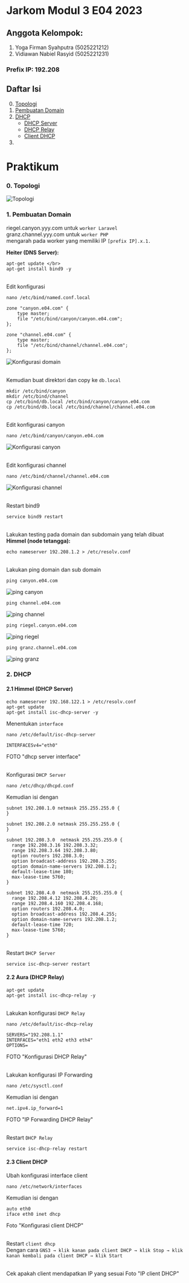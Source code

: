 # Jarkom Modul 3 E04 2023

## Anggota Kelompok:

1. Yoga Firman Syahputra (5025221212)
2. Vidiawan Nabiel Rasyid (5025221231)

### Prefix IP: 192.208

## Daftar Isi

0. [Topologi](#0.-topologi)
1. [Pembuatan Domain](#1.-pembuatan-domain)
2. [DHCP](#2.-dhcp)
   - [DHCP Server](#2.1-himmel-(dhcp-server))
   - [DHCP Relay](#2.2-Aura-(dhcp-relay))
   - [Client DHCP](#2.3-client-dhcp)
3. 

# Praktikum
### 0. Topologi
![Topologi](https://github.com/nabielvna/Computer-Network/blob/main/Practicum/3rd-Module/Asset/Topologi.png?raw=true)

### 1. Pembuatan Domain
riegel.canyon.yyy.com untuk `worker Laravel` </br>
granz.channel.yyy.com untuk `worker PHP` </br>
mengarah pada worker yang memiliki IP `[prefix IP].x.1.` 

<b>Heiter (DNS Server):</b>
```
apt-get update </br>
apt-get install bind9 -y
```

</br> Edit konfigurasi
```
nano /etc/bind/named.conf.local
```
```
zone "canyon.e04.com" {
	type master;
	file "/etc/bind/canyon/canyon.e04.com";
};

zone "channel.e04.com" {
	type master;
	file "/etc/bind/channel/channel.e04.com";
};
```
![Konfigurasi domain](https://github.com/nabielvna/Computer-Network/blob/main/Practicum/3rd-Module/Asset/Konfigurasi%20domain.png?raw=true)

</br> Kemudian buat direktori dan copy ke `db.local`
```
mkdir /etc/bind/canyon 
mkdir /etc/bind/channel
cp /etc/bind/db.local /etc/bind/canyon/canyon.e04.com
cp /etc/bind/db.local /etc/bind/channel/channel.e04.com 
```

</br> Edit konfigurasi canyon
```
nano /etc/bind/canyon/canyon.e04.com
```
![Konfigurasi canyon](https://github.com/nabielvna/Computer-Network/blob/main/Practicum/3rd-Module/Asset/Konfigurasi%20canyon.png?raw=true)

</br> Edit konfigurasi channel
```
nano /etc/bind/channel/channel.e04.com
```
![Konfigurasi channel](https://github.com/nabielvna/Computer-Network/blob/main/Practicum/3rd-Module/Asset/Konfigurasi%20channel.png?raw=true)

</br> Restart bind9
```
service bind9 restart
```

</br> Lakukan testing pada domain dan subdomain yang telah dibuat
</br> <b>Himmel (node tetangga):</b> 
```
echo nameserver 192.208.1.2 > /etc/resolv.conf
```
</br>Lakukan ping domain dan sub domain
```
ping canyon.e04.com
```
![ping canyon](https://github.com/nabielvna/Computer-Network/blob/main/Practicum/3rd-Module/Asset/ping%20canyon.png?raw=true)
```
ping channel.e04.com
```
![ping channel](https://github.com/nabielvna/Computer-Network/blob/main/Practicum/3rd-Module/Asset/ping%20channel.png?raw=true)
```
ping riegel.canyon.e04.com 
```
![ping riegel](https://github.com/nabielvna/Computer-Network/blob/main/Practicum/3rd-Module/Asset/ping%20riegel.png?raw=true)
```
ping granz.channel.e04.com
```
![ping granz](https://github.com/nabielvna/Computer-Network/blob/main/Practicum/3rd-Module/Asset/ping%20granz.png?raw=true)

### 2. DHCP
#### 2.1 Himmel (DHCP Server)
```
echo nameserver 192.168.122.1 > /etc/resolv.conf
apt-get update
apt-get install isc-dhcp-server -y
```
Menentukan `interface`
```
nano /etc/default/isc-dhcp-server
```
```
INTERFACESv4="eth0"
```
FOTO "dhcp server interface"

</br> Konfigurasi `DHCP Server`
```
nano /etc/dhcp/dhcpd.conf
```

Kemudian isi dengan
```
subnet 192.208.1.0 netmask 255.255.255.0 {  
}

subnet 192.208.2.0 netmask 255.255.255.0 {
}

subnet 192.208.3.0  netmask 255.255.255.0 {
  range 192.208.3.16 192.208.3.32;
  range 192.208.3.64 192.208.3.80;
  option routers 192.208.3.0;
  option broadcast-address 192.208.3.255;
  option domain-name-servers 192.208.1.2;
  default-lease-time 180;
  max-lease-time 5760;
}

subnet 192.208.4.0  netmask 255.255.255.0 {
  range 192.208.4.12 192.208.4.20;
  range 192.208.4.160 192.208.4.168;
  option routers 192.208.4.0;
  option broadcast-address 192.208.4.255;
  option domain-name-servers 192.208.1.2;
  default-lease-time 720;
  max-lease-time 5760; 
}
```

</br> Restart `DHCP Server`
```
service isc-dhcp-server restart
```

#### 2.2 Aura (DHCP Relay)
```
apt-get update
apt-get install isc-dhcp-relay -y
```

</br> Lakukan konfigurasi `DHCP Relay`
```
nano /etc/default/isc-dhcp-relay
```
```
SERVERS="192.208.1.1"  
INTERFACES="eth1 eth2 eth3 eth4"
OPTIONS=
```
FOTO "Konfigurasi DHCP Relay"

</br> Lakukan konfigurasi IP Forwarding
```
nano /etc/sysctl.conf
```
Kemudian isi dengan
```
net.ipv4.ip_forward=1
```
FOTO "IP Forwarding DHCP Relay"

</br> Restart `DHCP Relay`
```
service isc-dhcp-relay restart
```

#### 2.3 Client DHCP
Ubah konfigurasi interface client
```
nano /etc/network/interfaces
```
Kemudian isi dengan 
```
auto eth0
iface eth0 inet dhcp
```

Foto "Konfigurasi client DHCP"

</br> Restart `client dhcp`
</br> Dengan cara `GNS3 → klik kanan pada client DHCP → klik Stop → klik kanan kembali pada client DHCP → klik Start`

</br> Cek apakah client mendapatkan IP yang sesuai
Foto "IP client DHCP"
